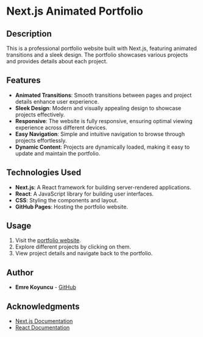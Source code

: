 # Next.js Animated Portfolio

## Description

This is a professional portfolio website built with Next.js, featuring animated transitions and a sleek design. The portfolio showcases various projects and provides details about each project.

## Features

- **Animated Transitions**: Smooth transitions between pages and project details enhance user experience.
- **Sleek Design**: Modern and visually appealing design to showcase projects effectively.
- **Responsive**: The website is fully responsive, ensuring optimal viewing experience across different devices.
- **Easy Navigation**: Simple and intuitive navigation to browse through projects effortlessly.
- **Dynamic Content**: Projects are dynamically loaded, making it easy to update and maintain the portfolio.

## Technologies Used

- **Next.js**: A React framework for building server-rendered applications.
- **React**: A JavaScript library for building user interfaces.
- **CSS**: Styling the components and layout.
- **GitHub Pages**: Hosting the portfolio website.

## Usage



1. Visit the [portfolio website](https://emrekoyuncuu.github.io/nextjs-animated-portfolio/).
2. Explore different projects by clicking on them.
3. View project details and navigate back to the portfolio.

## Author

- **Emre Koyuncu** - [GitHub](https://github.com/emrekoyuncuu)

## Acknowledgments

- [Next.js Documentation](https://nextjs.org/docs/getting-started)
- [React Documentation](https://reactjs.org/docs/getting-started.html)
